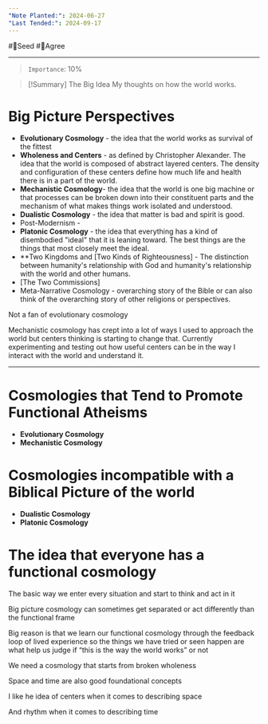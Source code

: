 ```yaml
---
"Note Planted:": 2024-06-27
"Last Tended:": 2024-09-17
---
```

#🌱Seed  #🙂Agree 
****
> `Importance`: 10%
 
> [!Summary] The Big Idea
> My thoughts on how the world works.

# Big Picture Perspectives

- **Evolutionary Cosmology** - the idea that the world works as survival of the fittest 
- **Wholeness and Centers** - as defined by Christopher Alexander. The idea that the world is composed of abstract layered centers. The density and configuration of these centers define how much life and health there is in a part of the world. 
- **Mechanistic Cosmology**- the idea that the world is one big machine or that processes can be broken down into their constituent parts and the mechanism of what makes things work isolated and understood.
- **Dualistic Cosmology** - the idea that matter is bad and spirit is good. 
- Post-Modernism - 
- **Platonic Cosmology** - the idea that everything has a kind of disembodied "ideal" that it is leaning toward. The best things are the things that most closely meet the ideal. 
- **Two Kingdoms and [Two Kinds of Righteousness] - The distinction between humanity's relationship with God and humanity's relationship with the world and other humans.  
- [The Two Commissions]
- Meta-Narrative Cosmology - overarching story of the Bible  or can also think of the overarching story of other religions or perspectives. 

Not a fan of evolutionary cosmology

Mechanistic cosmology has crept into a lot of ways I used to approach the world but centers thinking is starting to change that. Currently experimenting and testing out how useful centers can be in the way I interact with the world and understand it.  

****

# Cosmologies that Tend to Promote Functional Atheisms

- **Evolutionary Cosmology** 
- **Mechanistic Cosmology**

# Cosmologies incompatible with a Biblical Picture of the world

- **Dualistic Cosmology**
- **Platonic Cosmology**

# The idea that everyone has a functional cosmology 

The basic way we enter every situation and start to think and act in it 

  

Big picture cosmology can sometimes get separated or act differently than the functional frame 

  

Big reason is that we learn our functional cosmology through the feedback loop of lived experience so the things we have tried or seen happen are what help us judge if “this is the way the world works” or not


We need a cosmology that starts from broken wholeness 

Space and time are also good foundational concepts 

I like he idea of centers when it comes to describing space 

And rhythm when it comes to describing time 